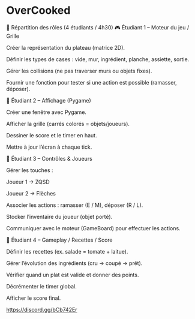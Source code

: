 # OverCooked

🚀 Répartition des rôles (4 étudiants / 4h30)
🎮 Étudiant 1 – Moteur du jeu / Grille

Créer la représentation du plateau (matrice 2D).

Définir les types de cases : vide, mur, ingrédient, planche, assiette, sortie.

Gérer les collisions (ne pas traverser murs ou objets fixes).

Fournir une fonction pour tester si une action est possible (ramasser, déposer).

🎨 Étudiant 2 – Affichage (Pygame)

Créer une fenêtre avec Pygame.

Afficher la grille (carrés colorés = objets/joueurs).

Dessiner le score et le timer en haut.

Mettre à jour l’écran à chaque tick.

🎹 Étudiant 3 – Contrôles & Joueurs

Gérer les touches :

Joueur 1 → ZQSD

Joueur 2 → Flèches

Associer les actions : ramasser (E / M), déposer (R / L).

Stocker l’inventaire du joueur (objet porté).

Communiquer avec le moteur (GameBoard) pour effectuer les actions.

🍅 Étudiant 4 – Gameplay / Recettes / Score

Définir les recettes (ex. salade = tomate + laitue).

Gérer l’évolution des ingrédients (cru → coupé → prêt).

Vérifier quand un plat est valide et donner des points.

Décrémenter le timer global.

Afficher le score final.

https://discord.gg/bCb742Er
